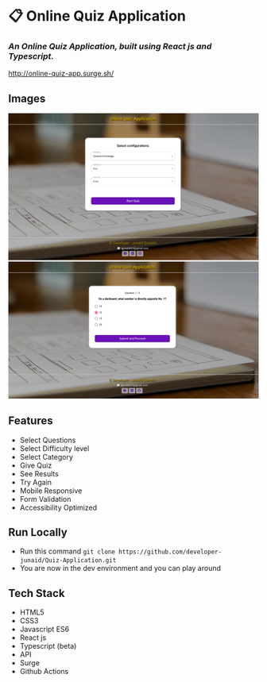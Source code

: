 # :clipboard: Online Quiz Application 

### *An Online Quiz Application, built using React js and Typescript.*
http://online-quiz-app.surge.sh/

## Images 
<img src='./projectImages/1.png' />
<img src='./projectImages/2.png' />




## Features

- Select Questions 
- Select Difficulty level
- Select Category
- Give Quiz
- See Results
- Try Again
- Mobile Responsive
- Form Validation
- Accessibility Optimized

## Run Locally 

- Run this command `git clone https://github.com/developer-junaid/Quiz-Application.git`
- You are now in the dev environment and you can play around 

## Tech Stack

- HTML5
- CSS3
- Javascript ES6
- React js
- Typescript (beta)
- API
- Surge
- Github Actions
